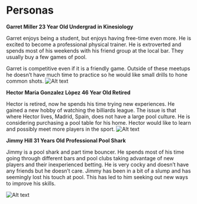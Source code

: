 # Personas
**Garret Miller
23 Year Old 
Undergrad in Kinesiology**

Garret enjoys being a student, but enjoys having free-time even more. He is excited to become a professional physical trainer. He is extroverted and spends most of his weekends with his friend group at the local bar. They usually buy a few games of pool.

Garret is competitive even if it is a friendly game. Outside of these meetups he doesn’t have much time to practice so he would like small drills to hone common shots.
![Alt text](https://as1.ftcdn.net/v2/jpg/00/61/38/24/1000_F_61382409_7Gy8G0K57OS67ggBpSXksaMrIOkqNzpK.jpg)


**Hector Marίa Gonzalez Lòpez
46 Year Old
Retired**

Hector is retired, now he spends his time trying new experiences. He gained a new hobby of watching the billiards league. The issue is that where Hector lives, Madrid, Spain, does not have a large pool culture. He is considering purchasing a pool table for his home. Hector would like to learn and possibly meet more players in the sport. 
![Alt text](https://as2.ftcdn.net/v2/jpg/06/38/84/29/1000_F_638842961_Xhj4V0KMelvgiUCxREvyUMUIrhlNdqQQ.jpg)

**Jimmy Hill
31 Years Old
Professional Pool Shark**

Jimmy is a pool shark and part time bouncer. He spends most of his time going through different bars and pool clubs taking advantage of new players and their inexperienced betting. He is very cocky and doesn’t have any friends but he doesn’t care. Jimmy has been in a bit of a slump and has seemingly lost his touch at pool. This has led to him seeking out new ways to improve his skills. 

![Alt text](https://as1.ftcdn.net/v2/jpg/04/27/42/94/1000_F_427429422_cmFhAq11kTekKtEcywNGSdp7m8PZhe2A.jpg)
